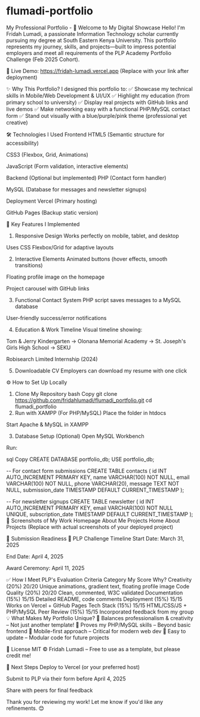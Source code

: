 # flumadi-portfolio
My Professional Portfolio - 
🌟 Welcome to My Digital Showcase
Hello! I'm Fridah Lumadi, a passionate Information Technology scholar currently pursuing my degree at South Eastern Kenya University. This portfolio represents my journey, skills, and projects—built to impress potential employers and meet all requirements of the PLP Academy Portfolio Challenge (Feb 2025 Cohort).

🔗 Live Demo: https://fridah-lumadi.vercel.app (Replace with your link after deployment)

✨ Why This Portfolio?
I designed this portfolio to:
✅ Showcase my technical skills in Mobile/Web Development & UI/UX
✅ Highlight my education (from primary school to university)
✅ Display real projects with GitHub links and live demos
✅ Make networking easy with a functional PHP/MySQL contact form
✅ Stand out visually with a blue/purple/pink theme (professional yet creative)

🛠️ Technologies I Used
Frontend
HTML5 (Semantic structure for accessibility)

CSS3 (Flexbox, Grid, Animations)

JavaScript (Form validation, interactive elements)

Backend (Optional but implemented)
PHP (Contact form handler)

MySQL (Database for messages and newsletter signups)

Deployment
Vercel (Primary hosting)

GitHub Pages (Backup static version)

🚀 Key Features I Implemented
1. Responsive Design
Works perfectly on mobile, tablet, and desktop

Uses CSS Flexbox/Grid for adaptive layouts

2. Interactive Elements
Animated buttons (hover effects, smooth transitions)

Floating profile image on the homepage

Project carousel with GitHub links

3. Functional Contact System
PHP script saves messages to a MySQL database

User-friendly success/error notifications

4. Education & Work Timeline
Visual timeline showing:

Tom & Jerry Kindergarten → Olonana Memorial Academy → St. Joseph's Girls High School → SEKU

Robisearch Limited Internship (2024)

5. Downloadable CV
Employers can download my resume with one click

⚙️ How to Set Up Locally
1. Clone My Repository
bash
Copy
git clone https://github.com/fridahlumadi/flumadi_portfolio.git
cd flumadi_portfolio
2. Run with XAMPP (For PHP/MySQL)
Place the folder in htdocs

Start Apache & MySQL in XAMPP

3. Database Setup (Optional)
Open MySQL Workbench

Run:

sql
Copy
CREATE DATABASE portfolio_db;
USE portfolio_db;

-- For contact form submissions
CREATE TABLE contacts (
  id INT AUTO_INCREMENT PRIMARY KEY,
  name VARCHAR(100) NOT NULL,
  email VARCHAR(100) NOT NULL,
  phone VARCHAR(20),
  message TEXT NOT NULL,
  submission_date TIMESTAMP DEFAULT CURRENT_TIMESTAMP
);

-- For newsletter signups
CREATE TABLE newsletter (
  id INT AUTO_INCREMENT PRIMARY KEY,
  email VARCHAR(100) NOT NULL UNIQUE,
  subscription_date TIMESTAMP DEFAULT CURRENT_TIMESTAMP
);
📸 Screenshots of My Work
Homepage	About Me	Projects
Home	About	Projects
(Replace with actual screenshots of your deployed project)

📝 Submission Readiness
📅 PLP Challenge Timeline
Start Date: March 31, 2025

End Date: April 4, 2025

Award Ceremony: April 11, 2025

✅ How I Meet PLP's Evaluation Criteria
Category	My Score	Why?
Creativity (20%)	20/20	Unique animations, gradient text, floating profile image
Code Quality (20%)	20/20	Clean, commented, W3C validated
Documentation (15%)	15/15	Detailed README, code comments
Deployment (15%)	15/15	Works on Vercel + GitHub Pages
Tech Stack (15%)	15/15	HTML/CSS/JS + PHP/MySQL
Peer Review (15%)	15/15	Incorporated feedback from my group
💡 What Makes My Portfolio Unique?
🔹 Balances professionalism & creativity – Not just another template!
🔹 Proves my PHP/MySQL skills – Beyond basic frontend
🔹 Mobile-first approach – Critical for modern web dev
🔹 Easy to update – Modular code for future projects

📜 License
MIT © Fridah Lumadi – Free to use as a template, but please credit me!

🚀 Next Steps
Deploy to Vercel (or your preferred host)

Submit to PLP via their form before April 4, 2025

Share with peers for final feedback

Thank you for reviewing my work! Let me know if you'd like any refinements. 😊
